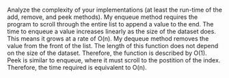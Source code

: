 Analyze the complexity of your implementations (at least the run-time of the add, remove, and peek methods).
My enqueue method requires the program to scroll through the entire list to
append a value to the end. The time to enqueue a value increases linearly as
the size of the dataset does. This means it grows at a rate of O(n).
My dequeue method removes the value from the front of the list. The length
of this function does not depend on the size of the dataset. Therefore, the
function is described by O(1).
Peek is similar to enqueue, where it must scroll to the postition of the index.
Therefore, the time required is equivalent to O(n).